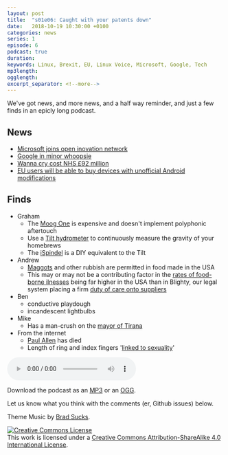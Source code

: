 ```yaml
---
layout: post
title:  "s01e06: Caught with your patents down"
date:   2018-10-19 10:30:00 +0100
categories: news
series: 1
episode: 6
podcast: true
duration: 
keywords: Linux, Brexit, EU, Linux Voice, Microsoft, Google, Tech
mp3length: 
ogglength: 
excerpt_separator: <!--more-->
---
```


We've got news, and more news, and a half way reminder, and just a few finds in an epicly long podcast. 

<!--more-->

## News
* [Microsoft joins open inovation network](https://www.zdnet.com/article/microsoft-open-sources-its-entire-patent-portfolio/)
* [Google in minor whoopsie](https://www.theregister.co.uk/2018/10/16/alphabet_lawsuit_security_google_plus/)
* [Wanna cry cost NHS £92 million](https://news.sky.com/story/cost-of-wannacry-cyber-attack-to-the-nhs-revealed-11523784)
* [EU users will be able to buy devices with unofficial Android modifications](https://www.bbc.co.uk/news/technology-45888486)

## Finds
* Graham
  * The [Moog One](https://www.moogmusic.com/news/moog-one-polyphonic-analog-synthesizer) is expensive and doesn't implement polyphonic aftertouch
  * Use a [Tilt hydrometer](https://tilthydrometer.com/) to continuously measure the gravity of your homebrews
  * The [iSpindel](https://github.com/universam1/iSpindel) is a DIY equivalent to the Tilt
* Andrew 
  * [Maggots](http://uk.businessinsider.com/food-maggots-fda-2017-9) and other rubbish are permitted in food made in the USA
  * This may or may not be a contributing factor in the [rates of food-borne ilnesses](https://www.sustainweb.org/news/feb18_US_foodpoisoning/) being far higher in the USA than in Blighty, our legal system placing a firm [duty of care onto suppliers](https://en.wikipedia.org/wiki/Donoghue_v_Stevenson)
* Ben
  * conductive playdough
  * incandescent lightbulbs
* Mike
  * Has a man-crush on the [mayor of Tirana](https://en.wikipedia.org/wiki/Mayor_of_Tirana)
* From the internet
  * [Paul Allen](https://www.gatesnotes.com/About-Bill-Gates/Remembering-Paul-Allen) has died
  * Length of ring and index fingers '[linked to sexuality](https://www.bbc.co.uk/news/health-45887691)'
  
<audio controls>
  <source src="http://bugreport.co.uk/assets/bugreport_s1e6.ogg" type="audio/ogg">
  <source src="http://bugreport.co.uk/assets/bugreport_s1e6.mp3" type="audio/mpeg">
</audio>

Download the podcast as an [MP3](http://bugreport.co.uk/assets/bugreport_s1e6.mp3) or an [OGG](http://bugreport.co.uk/assets/bugreport_s1e6.ogg).

Let us know what you think with the comments (er, Github issues) below.

Theme Music by [Brad Sucks](http://www.bradsucks.net/).

<a rel="license" href="http://creativecommons.org/licenses/by-sa/4.0/"><img alt="Creative Commons License" style="border-width:0" src="https://i.creativecommons.org/l/by-sa/4.0/88x31.png" /></a><br />This work is licensed under a <a rel="license"  href="http://creativecommons.org/licenses/by-sa/4.0/">Creative Commons Attribution-ShareAlike 4.0 International License</a>.
